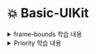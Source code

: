 # 💥 Basic-UIKit
<details>
<summary>frame-bounds 학습 내용</summary>

<!-- summary 아래 한칸 공백 두어야함 -->
		<img src="img/frame-bounds-1.png">
		
		<img src="img/frame-bounds-2.png">
		
		<img src="img/frame-bounds-3.png">
</details>

<details>
<summary>Priority 학습 내용</summary>

<!-- summary 아래 한칸 공백 두어야함 -->
		<img src="img/priority.png">
</details>
